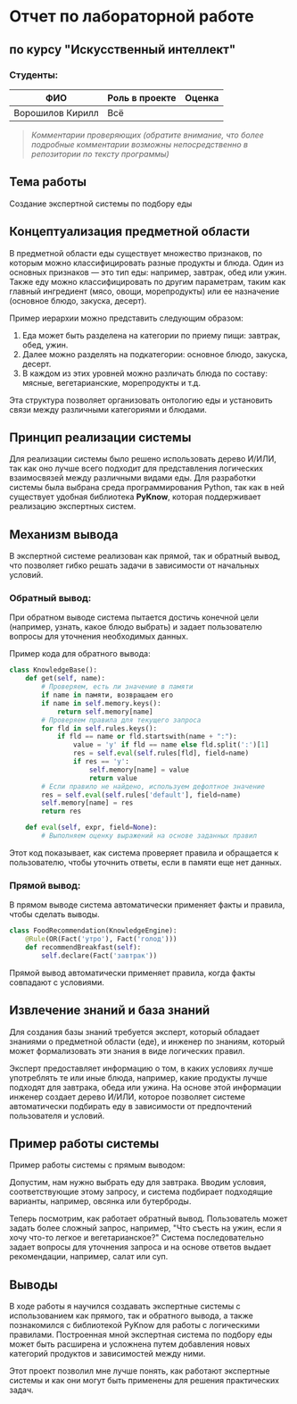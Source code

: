 # Отчет по лабораторной работе
## по курсу "Искусственный интеллект"

### Студенты: 

| ФИО | Роль в проекте                     | Оценка       |
|--|------------------------------------|--------------|
| Ворошилов Кирилл | Всё|          |


> *Комментарии проверяющих (обратите внимание, что более подробные комментарии возможны непосредственно в репозитории по тексту программы)*

## Тема работы

Создание экспертной системы по подбору еды

## Концептуализация предметной области
В предметной области еды существует множество признаков, по которым можно классифицировать разные продукты и блюда. Один из основных признаков — это тип еды: например, завтрак, обед или ужин. Также еду можно классифицировать по другим параметрам, таким как главный ингредиент (мясо, овощи, морепродукты) или ее назначение (основное блюдо, закуска, десерт).

Пример иерархии можно представить следующим образом:

1. Еда может быть разделена на категории по приему пищи: завтрак, обед, ужин.
2. Далее можно разделять на подкатегории: основное блюдо, закуска, десерт.
3. В каждом из этих уровней можно различать блюда по составу: мясные, вегетарианские, морепродукты и т.д.

Эта структура позволяет организовать онтологию еды и установить связи между различными категориями и блюдами.

## Принцип реализации системы

Для реализации системы было решено использовать дерево И/ИЛИ, так как оно лучше всего подходит для представления логических взаимосвязей между различными видами еды. Для разработки системы была выбрана среда программирования Python, так как в ней существует удобная библиотека **PyKnow**, которая поддерживает реализацию экспертных систем.

## Механизм вывода

В экспертной системе реализован как прямой, так и обратный вывод, что позволяет гибко решать задачи в зависимости от начальных условий.

### Обратный вывод:
При обратном выводе система пытается достичь конечной цели (например, узнать, какое блюдо выбрать) и задает пользователю вопросы для уточнения необходимых данных.

Пример кода для обратного вывода:

```python
class KnowledgeBase():
    def get(self, name):
        # Проверяем, есть ли значение в памяти
        if name in памяти, возвращаем его
        if name in self.memory.keys():
            return self.memory[name]
        # Проверяем правила для текущего запроса
        for fld in self.rules.keys():
            if fld == name or fld.startswith(name + ":"):
                value = 'y' if fld == name else fld.split(':')[1]
                res = self.eval(self.rules[fld], field=name)
                if res == 'y':
                    self.memory[name] = value
                    return value
        # Если правило не найдено, используем дефолтное значение
        res = self.eval(self.rules['default'], field=name)
        self.memory[name] = res
        return res

    def eval(self, expr, field=None):
        # Выполняем оценку выражений на основе заданных правил

```
Этот код показывает, как система проверяет правила и обращается к пользователю, чтобы уточнить ответы, если в памяти еще нет данных.

### Прямой вывод:
В прямом выводе система автоматически применяет факты и правила, чтобы сделать выводы.

```python
class FoodRecommendation(KnowledgeEngine):
    @Rule(OR(Fact('утро'), Fact('голод')))
    def recommendBreakfast(self):
        self.declare(Fact('завтрак'))

```
Прямой вывод автоматически применяет правила, когда факты совпадают с условиями.

## Извлечение знаний и база знаний

Для создания базы знаний требуется эксперт, который обладает знаниями о предметной области (еде), и инженер по знаниям, который может формализовать эти знания в виде логических правил.

Эксперт предоставляет информацию о том, в каких условиях лучше употреблять те или иные блюда, например, какие продукты лучше подходят для завтрака, обеда или ужина. На основе этой информации инженер создает дерево И/ИЛИ, которое позволяет системе автоматически подбирать еду в зависимости от предпочтений пользователя и условий.

## Пример работы системы

Пример работы системы с прямым выводом:

Допустим, нам нужно выбрать еду для завтрака. Вводим условия, соответствующие этому запросу, и система подбирает подходящие варианты, например, овсянка или бутерброды.

Теперь посмотрим, как работает обратный вывод. Пользователь может задать более сложный запрос, например, "Что съесть на ужин, если я хочу что-то легкое и вегетарианское?" Система последовательно задает вопросы для уточнения запроса и на основе ответов выдает рекомендации, например, салат или суп.


## Выводы

В ходе работы я научился создавать экспертные системы с использованием как прямого, так и обратного вывода, а также познакомился с библиотекой PyKnow для работы с логическими правилами. Построенная мной экспертная система по подбору еды может быть расширена и усложнена путем добавления новых категорий продуктов и зависимостей между ними.

Этот проект позволил мне лучше понять, как работают экспертные системы и как они могут быть применены для решения практических задач.
